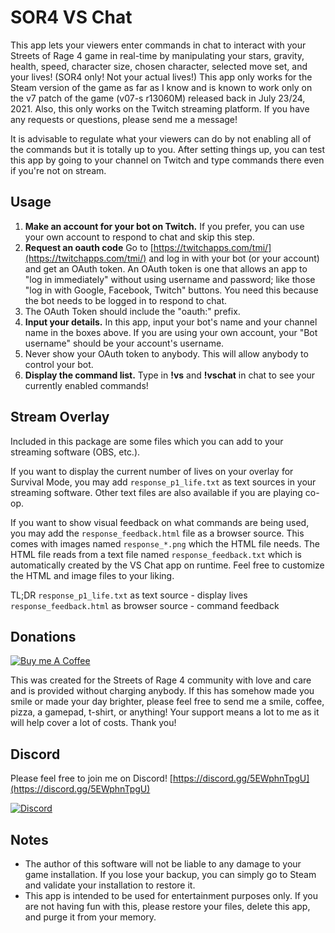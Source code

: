 # SOR4 VS Chat

This app lets your viewers enter commands in chat to interact
with your Streets of Rage 4 game in real-time by manipulating
your stars, gravity, health, speed, character size, chosen
character, selected move set, and your lives! (SOR4 only!
Not your actual lives!) This app only works for the Steam
version of the game as far as I know and is known to work only
on the v7 patch of the game (v07-s r13060M) released back
in July 23/24, 2021. Also, this only works on the Twitch
streaming platform. If you have any requests or questions,
please send me a message!

It is advisable to regulate what your viewers can do by
not enabling all of the commands but it is totally up to you.
After setting things up, you can test this app by going to your
channel on Twitch and type commands there even if you're not on
stream.


## Usage
1. **Make an account for your bot on Twitch.** If you prefer,
you can use your own account to respond to chat and skip
this step.
2. **Request an oauth code** Go to [https://twitchapps.com/tmi/](https://twitchapps.com/tmi/)
and log in with your bot (or your account) and get an OAuth
token. An OAuth token is one that allows an app to "log in
immediately" without using username and password; like those
"log in with Google, Facebook, Twitch" buttons. You need this
because the bot needs to be logged in to respond to chat.
3. The OAuth Token should include the "oauth:" prefix.
4. **Input your details.** In this app, input your bot's name
and your channel name in the boxes above. If you are using
your own account, your "Bot username" should be your account's
username.
5. Never show your OAuth token to anybody. This will allow
anybody to control your bot.
6. **Display the command list.** Type in **!vs** and **!vschat**
in chat to see your currently enabled commands!


## Stream Overlay
Included in this package are some files which you can add to
your streaming software (OBS, etc.).

If you want to display the current number of lives on your
overlay for Survival Mode, you may add `response_p1_life.txt` as
text sources in your streaming software. Other text files are
also available if you are playing co-op.

If you want to show visual feedback on what commands are being
used, you may add the `response_feedback.html` file as a browser
source. This comes with images named `response_*.png` which the
HTML file needs. The HTML file reads from a text file named
`response_feedback.txt` which is automatically created by
the VS Chat app on runtime. Feel free to customize the HTML and
image files to your liking.

TL;DR
`response_p1_life.txt` as text source - display lives
`response_feedback.html` as browser source - command feedback


## Donations
[![Buy me A Coffee](http://sidestream.tk/wp-content/uploads/2021/06/white-button-e1624263691285.png "Buy Me A Coffee")](https://buymeacoffee.com/honganqi)

This was created for the Streets of Rage 4 community with
love and care  and is provided without charging anybody.
If this has somehow made you smile or made your day brighter,
please feel free to send me a smile, coffee, pizza, a gamepad,
t-shirt, or anything! Your support means a lot to me as it
will help cover a lot of costs. Thank you!

## Discord
Please feel free to join me on Discord!
[https://discord.gg/5EWphnTpgU](https://discord.gg/5EWphnTpgU)

[![Discord](https://sidestream.tk/wp-content/uploads/2021/09/Discord-Logo-Color.png "Discord")](https://discord.gg/5EWphnTpgU)


## Notes
* The author of this software will not be liable to any
damage to your game installation. If you lose your backup,
you can simply go to Steam and validate your installation to
restore it.
* This app is intended to be used for entertainment purposes
only. If you are not having fun with this, please restore
your files, delete this app, and purge it from your memory.